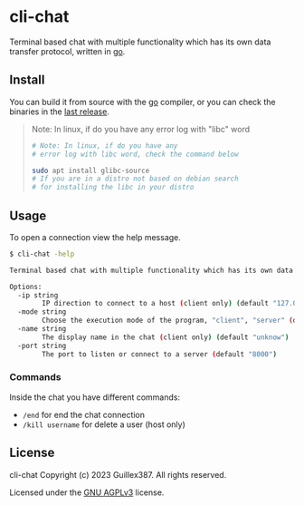 # cli-chat

Terminal based chat with multiple functionality which has its own
data transfer protocol, written in [go](https://go.dev/).

## Install

You can build it from source with the [go](https://go.dev/) compiler,
or you can check the binaries in the [last release](https://github.com/Guillex387/cli-chat/releases/latest).

> Note: In linux, if do you have any error log with "libc" word
>
> ```bash
> # Note: In linux, if do you have any
> # error log with libc word, check the command below
>
> sudo apt install glibc-source
> # If you are in a distro not based on debian search
> # for installing the libc in your distro
> ```

## Usage

To open a connection view the help message.

```bash
$ cli-chat -help

Terminal based chat with multiple functionality which has its own data transfer protocol.

Options:
  -ip string
    	IP direction to connect to a host (client only) (default "127.0.0.1")
  -mode string
    	Choose the execution mode of the program, "client", "server" (default "client")
  -name string
    	The display name in the chat (client only) (default "unknow")
  -port string
    	The port to listen or connect to a server (default "8000")
```

### Commands

Inside the chat you have different commands:

- `/end` for end the chat connection
- `/kill username` for delete a user (host only)

## License

cli-chat Copyright (c) 2023 Guillex387. All rights reserved.

Licensed under the [GNU AGPLv3](https://github.com/Guillex387/cli-chat/blob/master/LICENSE) license.
